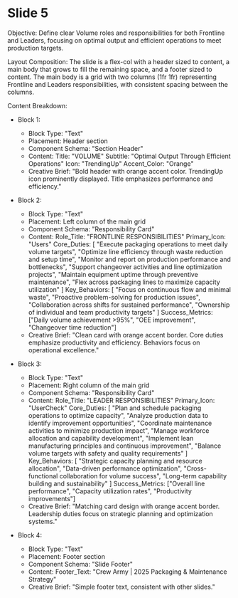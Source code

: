 
# Slide 5

Objective: Define clear Volume roles and responsibilities for both Frontline and Leaders, focusing on optimal output and efficient operations to meet production targets.

Layout Composition:
The slide is a flex-col with a header sized to content, a main body that grows to fill the remaining space, and a footer sized to content. The main body is a grid with two columns (1fr 1fr) representing Frontline and Leaders responsibilities, with consistent spacing between the columns.

Content Breakdown:

- Block 1:
  - Block Type: "Text"
  - Placement: Header section
  - Component Schema: "Section Header"
  - Content:
    Title: "VOLUME"
    Subtitle: "Optimal Output Through Efficient Operations"
    Icon: "TrendingUp"
    Accent_Color: "Orange"
  - Creative Brief: "Bold header with orange accent color. TrendingUp icon prominently displayed. Title emphasizes performance and efficiency."

- Block 2:
  - Block Type: "Text"
  - Placement: Left column of the main grid
  - Component Schema: "Responsibility Card"
  - Content:
    Role_Title: "FRONTLINE RESPONSIBILITIES"
    Primary_Icon: "Users"
    Core_Duties: [
      "Execute packaging operations to meet daily volume targets",
      "Optimize line efficiency through waste reduction and setup time",
      "Monitor and report on production performance and bottlenecks",
      "Support changeover activities and line optimization projects",
      "Maintain equipment uptime through preventive maintenance",
      "Flex across packaging lines to maximize capacity utilization"
    ]
    Key_Behaviors: [
      "Focus on continuous flow and minimal waste",
      "Proactive problem-solving for production issues",
      "Collaboration across shifts for sustained performance",
      "Ownership of individual and team productivity targets"
    ]
    Success_Metrics: ["Daily volume achievement >95%", "OEE improvement", "Changeover time reduction"]
  - Creative Brief: "Clean card with orange accent border. Core duties emphasize productivity and efficiency. Behaviors focus on operational excellence."

- Block 3:
  - Block Type: "Text"
  - Placement: Right column of the main grid
  - Component Schema: "Responsibility Card"
  - Content:
    Role_Title: "LEADER RESPONSIBILITIES"
    Primary_Icon: "UserCheck"
    Core_Duties: [
      "Plan and schedule packaging operations to optimize capacity",
      "Analyze production data to identify improvement opportunities",
      "Coordinate maintenance activities to minimize production impact",
      "Manage workforce allocation and capability development",
      "Implement lean manufacturing principles and continuous improvement",
      "Balance volume targets with safety and quality requirements"
    ]
    Key_Behaviors: [
      "Strategic capacity planning and resource allocation",
      "Data-driven performance optimization",
      "Cross-functional collaboration for volume success",
      "Long-term capability building and sustainability"
    ]
    Success_Metrics: ["Overall line performance", "Capacity utilization rates", "Productivity improvements"]
  - Creative Brief: "Matching card design with orange accent border. Leadership duties focus on strategic planning and optimization systems."

- Block 4:
  - Block Type: "Text"
  - Placement: Footer section
  - Component Schema: "Slide Footer"
  - Content:
    Footer_Text: "Crew Army | 2025 Packaging & Maintenance Strategy"
  - Creative Brief: "Simple footer text, consistent with other slides."
